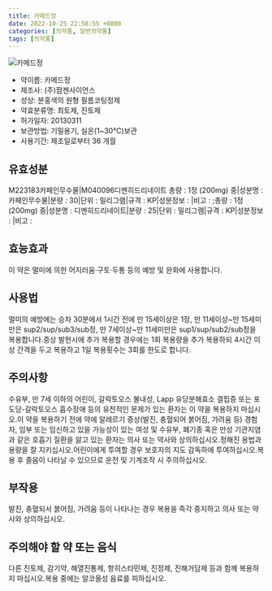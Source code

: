 ```yaml
---
title: 카메드정
date: 2022-10-25 22:58:55 +0800
categories: [의약품, 일반의약품]
tags: [의약품]
---
```

![카메드정](https://nedrug.mfds.go.kr/pbp/cmn/itemImageDownload/147426683772100128)

- 약이름: 카메드정
- 제조사: (주)팜젠사이언스
- 성상: 분홍색의 원형 필름코팅정제
- 약효분류명: 최토제, 진토제
- 허가일자: 20130311
- 보관방법: 기밀용기, 실온(1~30℃)보관
- 사용기간: 제조일로부터 36 개월
## 유효성분
M223183카페인무수물|M040096디멘히드리네이트
총량 : 1정 (200mg) 중|성분명 : 카페인무수물|분량 : 30|단위 : 밀리그램|규격 : KP|성분정보 : |비고 : ;총량 : 1정 (200mg) 중|성분명 : 디멘히드리네이트|분량 : 25|단위 : 밀리그램|규격 : KP|성분정보 : |비고 :
## 효능효과
이 약은 멀미에 의한 어지러움·구토·두통 등의 예방 및 완화에 사용합니다.
## 사용법
멀미의 예방에는 승차 30분에서 1시간 전에 만 15세이상은 1정, 만 11세이상~만 15세미만은 sup2/sup/sub3/sub정, 만 7세이상~만 11세미만은 sup1/sup/sub2/sub정을 복용합니다.증상 발현시에 추가 복용할 경우에는 1회 복용량을 추가 복용하되 4시간 이상 간격을 두고 복용하고 1일 복용횟수는 3회를 한도로 합니다.
## 주의사항
수유부, 만 7세 이하의 어린이, 갈락토오스 불내성, Lapp 유당분해효소 결핍증 또는 포도당-갈락토오스 흡수장애 등의 유전적인 문제가 있는 환자는 이 약을 복용하지 마십시오.이 약을 복용하기 전에 약에 알레르기 증상(발진, 충혈되어 붉어짐, 가려움 등) 경험자, 임부 또는 임신하고 있을 가능성이 있는 여성 및 수유부, 폐기종 혹은 만성 기관지염과 같은 호흡기 질환을 앓고 있는 환자는 의사 또는 약사와 상의하십시오.정해진 용법과 용량을 잘 지키십시오.어린이에게 투여할 경우 보호자의 지도 감독하에 투여하십시오.복용 후 졸음이 나타날 수 있으므로 운전 및 기계조작 시 주의하십시오.
## 부작용
발진, 충혈되서 붉어짐, 가려움 등이 나타나는 경우 복용을 즉각 중지하고 의사 또는 약사와 상의하십시오.
## 주의해야 할 약 또는 음식
다른 진토제, 감기약, 해열진통제, 항히스타민제, 진정제, 진해거담제 등과 함께 복용하지 마십시오.복용 중에는 알코올성 음료를 피하십시오.

